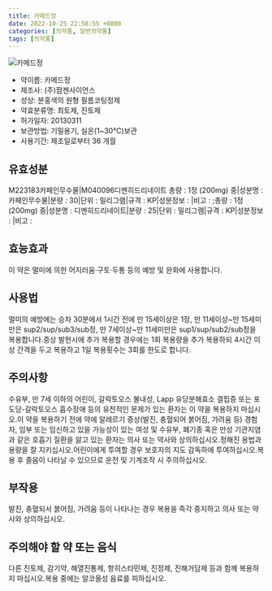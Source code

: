 ```yaml
---
title: 카메드정
date: 2022-10-25 22:58:55 +0800
categories: [의약품, 일반의약품]
tags: [의약품]
---
```

![카메드정](https://nedrug.mfds.go.kr/pbp/cmn/itemImageDownload/147426683772100128)

- 약이름: 카메드정
- 제조사: (주)팜젠사이언스
- 성상: 분홍색의 원형 필름코팅정제
- 약효분류명: 최토제, 진토제
- 허가일자: 20130311
- 보관방법: 기밀용기, 실온(1~30℃)보관
- 사용기간: 제조일로부터 36 개월
## 유효성분
M223183카페인무수물|M040096디멘히드리네이트
총량 : 1정 (200mg) 중|성분명 : 카페인무수물|분량 : 30|단위 : 밀리그램|규격 : KP|성분정보 : |비고 : ;총량 : 1정 (200mg) 중|성분명 : 디멘히드리네이트|분량 : 25|단위 : 밀리그램|규격 : KP|성분정보 : |비고 :
## 효능효과
이 약은 멀미에 의한 어지러움·구토·두통 등의 예방 및 완화에 사용합니다.
## 사용법
멀미의 예방에는 승차 30분에서 1시간 전에 만 15세이상은 1정, 만 11세이상~만 15세미만은 sup2/sup/sub3/sub정, 만 7세이상~만 11세미만은 sup1/sup/sub2/sub정을 복용합니다.증상 발현시에 추가 복용할 경우에는 1회 복용량을 추가 복용하되 4시간 이상 간격을 두고 복용하고 1일 복용횟수는 3회를 한도로 합니다.
## 주의사항
수유부, 만 7세 이하의 어린이, 갈락토오스 불내성, Lapp 유당분해효소 결핍증 또는 포도당-갈락토오스 흡수장애 등의 유전적인 문제가 있는 환자는 이 약을 복용하지 마십시오.이 약을 복용하기 전에 약에 알레르기 증상(발진, 충혈되어 붉어짐, 가려움 등) 경험자, 임부 또는 임신하고 있을 가능성이 있는 여성 및 수유부, 폐기종 혹은 만성 기관지염과 같은 호흡기 질환을 앓고 있는 환자는 의사 또는 약사와 상의하십시오.정해진 용법과 용량을 잘 지키십시오.어린이에게 투여할 경우 보호자의 지도 감독하에 투여하십시오.복용 후 졸음이 나타날 수 있으므로 운전 및 기계조작 시 주의하십시오.
## 부작용
발진, 충혈되서 붉어짐, 가려움 등이 나타나는 경우 복용을 즉각 중지하고 의사 또는 약사와 상의하십시오.
## 주의해야 할 약 또는 음식
다른 진토제, 감기약, 해열진통제, 항히스타민제, 진정제, 진해거담제 등과 함께 복용하지 마십시오.복용 중에는 알코올성 음료를 피하십시오.

